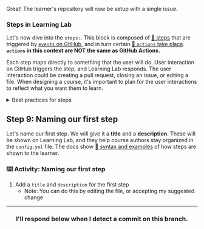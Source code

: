 Great! The learner's repository will now be setup with a single issue.

### Steps in Learning Lab
Let's now dive into the `steps:`. This block is composed of [:book: steps](https://lab.github.com/docs/3-3-writing-steps) that are triggered by [`events` on GitHub](https://developer.github.com/v3/activity/events/types/), and in turn certain [:book: `actions` take place](https://lab.github.com/docs/actions/). **`actions` in this context are NOT the same as GitHub Actions.**

Each step maps directly to something that the user will do. User interaction on GitHub triggers the step, and Learning Lab responds. The user interaction could be creating a pull request, closing an issue, or editing a file. When designing a course, it's important to plan for the user interactions to reflect what you want them to learn.

<details><summary>Best practices for steps</summary>

For example, you _could_ write a lot of text and have the user close the issue when they're done. But, unless your text was telling them how to close an issue, that reaction doesn't make sense. Try to find a way to have the user demonstrate their knowledge, like by committing a function to a branch. Let the user _show_ they understand to trigger the next step.

See [:book: best practices](https://lab.github.com/docs/3-5-responses#best-practices) in the Learning Lab docs for more suggestions.
</details>

## Step 9: Naming our first step

Let's name our first step. We will give it a **title** and a **description**. These will be shown on Learning Lab, and they help course authors stay organized in the `config.yml` file. The docs show [:book: syntax and examples](https://lab.github.com/docs/3-4-yaml#relevant-syntax-1) of how steps are shown to the learner.

### :keyboard: Activity: Naming our first step

1. Add a `title` and `description` for the first step
    - Note: You can do this by editing the file, or accepting my suggested change

<hr>
<h3 align="center">I'll respond below when I detect a commit on this branch.</h3>
